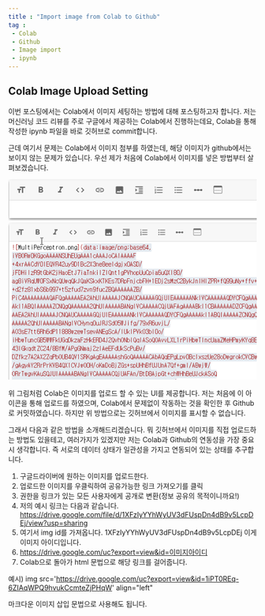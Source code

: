 ```yaml
---
title : "Import image from Colab to Github"
tag : 
 - Colab
 - Github
 - Image import
 - ipynb
---
```


## Colab Image Upload Setting ##

이번 포스팅에서는 Colab에서 이미지 세팅하는 방법에 대해 포스팅하고자 합니다. 저는 머신러닝 코드 리뷰를 주로 구글에서 제공하는 Colab에서 진행하는데요, Colab을 통해 작성한 ipynb 파일을 바로 깃허브로 commit합니다.

근데 여기서 문제는 Colab에서 이미지 첨부를 하였는데, 해당 이미지가 github에서는 보이지 않는 문제가 있습니다. 우선 제가 처음에 Colab에서 이미지를 넣은 방법부터 살펴보겠습니다.<br/>

![image](/assets/img/2020-08-23_ColabImageUpload.png)
![image](/assets/img/2020-08-23_ColabImageUpload2.png)

위 그림처럼 Colab은 이미지를 업로드 할 수 있는 UI를 제공합니다. 저는 처음에 이 아이콘을 통해 업로드를 하였으며, Colab에서 문제없이 작동하는 것을 확인한 후 Github로 커밋하였습니다. 하지만 위 방법으로는 깃허브에서 이미지를 표시할 수 없습니다.

그래서 다음과 같은 방법을 소개해드리겠습니다. 뭐 깃허브에서 이미지를 직접 업로드하는 방법도 있을테고, 여러가지가 있겠지만 저는 Colab과 Github의 연동성을 가장 중요시 생각합니다. 즉 서로의 데이터 상태가 일관성을 가지고 연동되어 있는 상태를 추구합니다.

1. 구글드라이버에 원하는 이미지를 업로드한다.
2. 업로드한 이미지를 우클릭하여 공유가능한 링크 가져오기를 클릭
3. 권한을 링크가 있는 모든 사용자에게 공개로 변환(정보 공유의 목적이니까요!)
4. 저의 예시 링크는 다음과 같습니다.
https://drive.google.com/file/d/1XFzIyYYhWyUV3dFUspDn4dB9v5LcpDEj/view?usp=sharing
5. 여기서 img id를 가져옵니다. 1XFzIyYYhWyUV3dFUspDn4dB9v5LcpDEj 이게 이미지 아이디입니다.
6. https://drive.google.com/uc?export=view&id=이미지아이디
7. Colab으로 돌아가 html 문법으로 해당 링크를 걸어줍니다.<br/>

예시) img src='https://drive.google.com/uc?export=view&id=1iPT0REq-6ZIAqWPQ9hvukCcmteZjPHqW' align="left"

마크다운 이미지 삽입 문법으로 사용해도 됩니다.